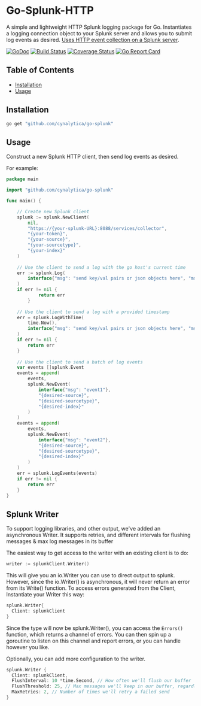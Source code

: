 # Go-Splunk-HTTP
A simple and lightweight HTTP Splunk logging package for Go. Instantiates a logging connection object to your Splunk server and allows you to submit log events as desired. [Uses HTTP event collection on a Splunk server](http://docs.splunk.com/Documentation/Splunk/latest/Data/UsetheHTTPEventCollector).

[![GoDoc](https://godoc.org/github.com/cynalytica/Go-Splunk-HTTP/splunk?status.svg)](https://godoc.org/github.com/cynalytica/Go-Splunk-HTTP/splunk)
[![Build Status](https://travis-ci.org/cynalytica/Go-Splunk-HTTP.svg?branch=master)](https://travis-ci.org/cynalytica/Go-Splunk-HTTP) 
[![Coverage Status](https://coveralls.io/repos/github/cynalytica/Go-Splunk-HTTP/badge.svg?branch=master)](https://coveralls.io/github/cynalytica/Go-Splunk-HTTP?branch=master)
[![Go Report Card](https://goreportcard.com/badge/github.com/cynalytica/Go-Splunk-HTTP)](https://goreportcard.com/report/github.com/cynalytica/Go-Splunk-HTTP) 

## Table of Contents ##

* [Installation](#installation)
* [Usage](#usage)

## Installation ##

```bash
go get "github.com/cynalytica/go-splunk"
```

## Usage ##

Construct a new Splunk HTTP client, then send log events as desired. 

For example:

```go
package main

import "github.com/cynalytica/go-splunk"

func main() {

	// Create new Splunk client
	splunk := splunk.NewClient(
		nil,
		"https://{your-splunk-URL}:8088/services/collector",
		"{your-token}",
		"{your-source}",
		"{your-sourcetype}",
		"{your-index}"
	)
		
	// Use the client to send a log with the go host's current time
	err := splunk.Log(
		interface{"msg": "send key/val pairs or json objects here", "msg2": "anything that is useful to you in the log event"}
	)
	if err != nil {
        	return err
        }
	
	// Use the client to send a log with a provided timestamp
	err = splunk.LogWithTime(
		time.Now(),
		interface{"msg": "send key/val pairs or json objects here", "msg2": "anything that is useful to you in the log event"}
	)
	if err != nil {
		return err
	}
	
	// Use the client to send a batch of log events
	var events []splunk.Event
	events = append(
		events,
		splunk.NewEvent(
			interface{"msg": "event1"},
			"{desired-source}",
			"{desired-sourcetype}",
			"{desired-index}"
		)
	)
	events = append(
		events,
		splunk.NewEvent(
			interface{"msg": "event2"},
			"{desired-source}",
			"{desired-sourcetype}",
			"{desired-index}"
		)
	)
	err = splunk.LogEvents(events)
	if err != nil {
		return err
	}
}

```

## Splunk Writer  ##
To support logging libraries, and other output, we've added an asynchronous Writer. It supports retries, and different intervals for flushing messages & max log messages in its buffer

The easiest way to get access to the writer with an existing client is to do:

```go
writer := splunkClient.Writer()
```

This will give you an io.Writer you can use to direct output to splunk. However, since the io.Writer() is asynchronous, it will never return an error from its Write() function. To access errors generated from the Client,
Instantiate your Writer this way:

```go
splunk.Writer{
  Client: splunkClient
}
```
Since the type will now be splunk.Writer(), you can access the `Errors()` function, which returns a channel of errors. You can then spin up a goroutine to listen on this channel and report errors, or you can handle however you like. 

Optionally, you can add more configuration to the writer.

```go
splunk.Writer {
  Client: splunkClient,
  FlushInterval: 10 *time.Second, // How often we'll flush our buffer
  FlushThreshold: 25, // Max messages we'll keep in our buffer, regardless of FlushInterval
  MaxRetries: 2, // Number of times we'll retry a failed send
}
```

